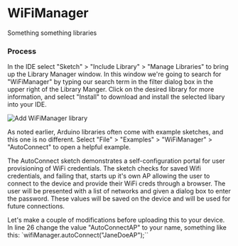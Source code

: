 # WiFiManager
Something something libraries

### Process

In the IDE select "Sketch" > "Include Library" > "Manage Libraries" to bring up the Library Manager window.  In this window we're going to search for "WiFiManager" by typing our search term in the filter dialog box in the upper right of the Library Manger.  Click on the desired library for more information, and select "Install" to download and install the selected libary into your IDE.

![Add WiFiManager library](https://github.com/aderusha/IoTWM-ESP8266/blob/master/Images/AddWiFiManagerLibrary.png)

As noted earlier, Arduino libraries often come with example sketches, and this one is no different.  Select "File" > "Examples" > "WiFiManager" > "AutoConnect" to open a helpful example.

The AutoConnect sketch demonstrates a self-configuration portal for user provisioning of WiFi credentials.  The sketch checks for saved Wifi credentials, and failing that, starts up it's own AP allowing the user to connect to the device and provide their WiFi creds through a browser.  The user will be presented with a list of networks and given a dialog box to enter the password.  These values will be saved on the device and will be used for future connections.

Let's make a couple of modifications before uploading this to your device.  In line 26 change the value "AutoConnectAP" to your name, something like this: `wifiManager.autoConnect("JaneDoeAP");``
